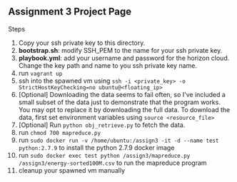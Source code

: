 ## Assignment 3 Project Page

Steps
1. Copy your ssh private key to this directory.
2. **bootstrap.sh**: modify SSH_PEM to the name for your ssh private key.
3. **playbook.yml**: add your username and password for the horizon cloud. Change the key path and name to you ssh private key name.
4. run `vagrant up`
5. ssh into the spawned vm using `ssh -i <private_key> -o StrictHostKeyChecking=no ubuntu@<floating_ip>`
6. [Optional] Downloading the data seems to fail often, so I've included a small subset of the data just to demonstrate that the program works. You may opt to replace it by downloading the full data. To download the data, first set environment variables using `source <resource_file>`
7. [Optional] Run `python obj_retrieve.py` to fetch the data.
8. run `chmod 700 mapreduce.py`
9. run `sudo docker run -v /home/ubuntu:/assign3 -it -d --name test python:2.7.9` to install the python 2.7.9 docker image
10. run `sudo docker exec test python /assign3/mapreduce.py /assign3/energy-sorted100M.csv` to run the mapreduce program
11. cleanup your spawned vm manually